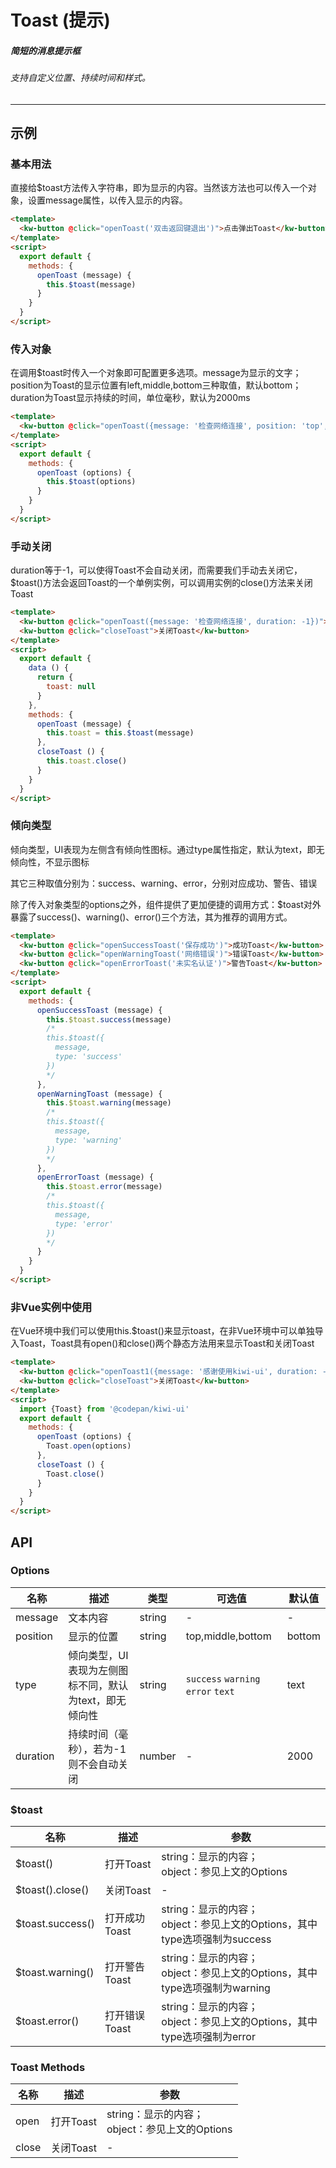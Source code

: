 # Toast (提示)
##### 简短的消息提示框
###### 支持自定义位置、持续时间和样式。
---
## 示例
### 基本用法
直接给$toast方法传入字符串，即为显示的内容。当然该方法也可以传入一个对象，设置message属性，以传入显示的内容。
```html
<template>
  <kw-button @click="openToast('双击返回键退出')">点击弹出Toast</kw-button>
</template>
<script>
  export default {
    methods: {
      openToast (message) {
        this.$toast(message)
      }
    }
  }
</script>
```
### 传入对象
在调用$toast时传入一个对象即可配置更多选项。message为显示的文字；position为Toast的显示位置有left,middle,bottom三种取值，默认bottom；duration为Toast显示持续的时间，单位毫秒，默认为2000ms
```html
<template>
  <kw-button @click="openToast({message: '检查网络连接', position: 'top', duration: 3000})">打开Toast</kw-button>
</template>
<script>
  export default {
    methods: {
      openToast (options) {
        this.$toast(options)
      }
    }
  }
</script>
```
### 手动关闭
duration等于-1，可以使得Toast不会自动关闭，而需要我们手动去关闭它，$toast()方法会返回Toast的一个单例实例，可以调用实例的close()方法来关闭Toast
```html
<template>
  <kw-button @click="openToast({message: '检查网络连接', duration: -1})">打开Toast</kw-button>
  <kw-button @click="closeToast">关闭Toast</kw-button>
</template>
<script>
  export default {
    data () {
      return {
        toast: null
      }
    },
    methods: {
      openToast (message) {
        this.toast = this.$toast(message)
      },
      closeToast () {
        this.toast.close()
      }
    }
  }
</script>
```
### 倾向类型
倾向类型，UI表现为左侧含有倾向性图标。通过type属性指定，默认为text，即无倾向性，不显示图标

其它三种取值分别为：success、warning、error，分别对应成功、警告、错误

除了传入对象类型的options之外，组件提供了更加便捷的调用方式：$toast对外暴露了success()、warning()、error()三个方法，其为推荐的调用方式。
```html
<template>
  <kw-button @click="openSuccessToast('保存成功')">成功Toast</kw-button>
  <kw-button @click="openWarningToast('网络错误')">错误Toast</kw-button>
  <kw-button @click="openErrorToast('未实名认证')">警告Toast</kw-button>
</template>
<script>
  export default {
    methods: {
      openSuccessToast (message) {
        this.$toast.success(message)
        /*
        this.$toast({
          message,
          type: 'success'
        })
        */
      },
      openWarningToast (message) {
        this.$toast.warning(message)
        /*
        this.$toast({
          message,
          type: 'warning'
        })
        */
      },
      openErrorToast (message) {
        this.$toast.error(message)
        /*
        this.$toast({
          message,
          type: 'error'
        })
        */
      }
    }
  }
</script>
```
### 非Vue实例中使用
在Vue环境中我们可以使用this.$toast()来显示toast，在非Vue环境中可以单独导入Toast，Toast具有open()和close()两个静态方法用来显示Toast和关闭Toast
```html
<template>
  <kw-button @click="openToast1({message: '感谢使用kiwi-ui', duration: -1})">打开Toast</kw-button>
  <kw-button @click="closeToast">关闭Toast</kw-button>
</template>
<script>
  import {Toast} from '@codepan/kiwi-ui'
  export default {
    methods: {
      openToast (options) {
        Toast.open(options)
      },
      closeToast () {
        Toast.close()
      }
    }
  }
</script>
```
## API
### Options
名称|描述|类型|可选值|默认值
---|---|---|---|---
message|文本内容|string|-|-
position|显示的位置|string|top,middle,bottom|bottom
type|倾向类型，UI表现为左侧图标不同，默认为text，即无倾向性|string|`success` `warning` `error` `text`|text
duration|持续时间（毫秒），若为-1则不会自动关闭|number|-|2000
### $toast
名称|描述|参数
---|---|---
$toast()|打开Toast|string：显示的内容；<br>object：参见上文的Options
$toast().close()|关闭Toast|-
$toast.success()|打开成功Toast|string：显示的内容；<br>object：参见上文的Options，其中type选项强制为success
$toast.warning()|打开警告Toast|string：显示的内容；<br>object：参见上文的Options，其中type选项强制为warning
$toast.error()|打开错误Toast|string：显示的内容；<br>object：参见上文的Options，其中type选项强制为error
### Toast Methods
名称|描述|参数
---|---|---
open|打开Toast|string：显示的内容；<br>object：参见上文的Options
close|关闭Toast|-
